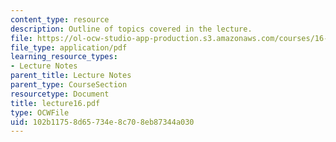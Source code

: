 ```yaml
---
content_type: resource
description: Outline of topics covered in the lecture.
file: https://ol-ocw-studio-app-production.s3.amazonaws.com/courses/16-322-stochastic-estimation-and-control-fall-2004/102b11758d65734e8c708eb87344a030_lecture16.pdf
file_type: application/pdf
learning_resource_types:
- Lecture Notes
parent_title: Lecture Notes
parent_type: CourseSection
resourcetype: Document
title: lecture16.pdf
type: OCWFile
uid: 102b1175-8d65-734e-8c70-8eb87344a030
---
```

